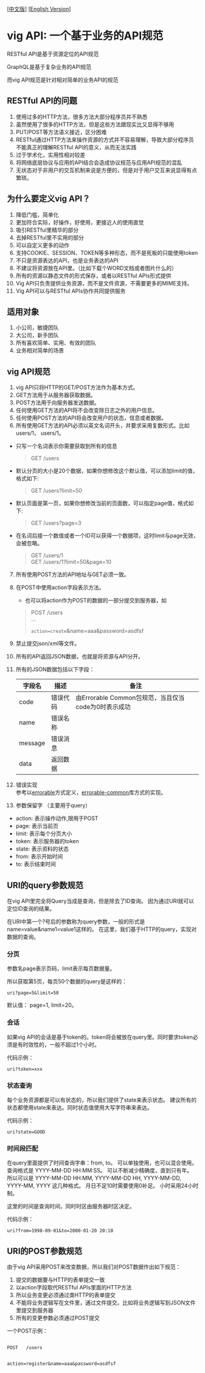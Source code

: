 [[中文版](./README.md)]
[[English Version](./README.en.md)]


# vig API: 一个基于业务的API规范

RESTful API是基于资源定位的API规范

GraphQL是基于复杂业务的API规范

而vig API规范是针对相对简单的业务API的规范


## RESTful API的问题

1. 使用过多的HTTP方法，很多方法大部分程序员并不熟悉
2. 虽然使用了很多的HTTP方法，但是这些方法跟现实比又显得不够用
3. PUT/POST等方法语义接近，区分困难
4. RESTful通过HTTP方法来操作资源的方式并不容易理解，导致大部分程序员不能真正的理解RESTful API的意义，从而无法实践
5. 过于学术化，实用性相对较差
6. 将网络底层协议与应用的API结合会造成协议规范与应用API规范的混乱
7. 无状态对于非用户的交互机制来说是方便的，但是对于用户交互来说显得有点繁琐。

## 为什么要定义vig API？

1. 降低门槛，简单化
2. 更加符合实际，好操作，好使用，更接近人的使用直觉
3. 吸引RESTful里精华的部分
4. 去掉RESTful里不实用的部分
5. 可以自定义更多的动作
6. 支持COOKIE、SESSION、TOKEN等多种形态，而不是死板的只能使用token
7. 不只是资源表达的API，也是业务表达的API
8. 不建议将资源放在API里。（比如下载个WORD文档或者图片什么的）
9. 所有的资源以静态文件的形式保存，或者以RESTful APIs形式提供
10. Vig API只负责提供业务资源，而不是文件资源，不需要更多的MIME支持。
11. Vig API可以与RESTful APIs协作共同提供服务

## 适用对象

1. 小公司，敏捷团队
2. 大公司，新手团队
3. 所有喜欢简单、实用、有效的团队
4. 业务相对简单的场景


## vig API规范

1. vig API只将HTTP的GET/POST方法作为基本方式。
2. GET方法用于从服务器获取数据。
3. POST方法用于向服务器发送数据。
4. 任何使用GET方法的API将不会改变除日志之外的用户信息。
5. 任何使用POST方法的API将会改变用户的状态，信息或者数据。
6. 所有使用GET方法的API必须以英文名词开头，并要求采用复数形式。比如users/1， users/1。

  * 只写一个名词表示你需要获取到所有的信息  
    
    > GET /users
  * 默认分页的大小是20个数据，如果你想修改这个默认值，可以添加limit的值，格式如下:  
      
    > GET /users?limit=50
  * 默认页面是第一页，如果你想修改当前的页面数，可以指定page值，格式如下:  
      
    > GET /users?page=3
  * 在名词后接一个数值或者一个ID可以获得一个数据项，这时limit与page无效，会被忽略。  
      
     > GET /users/1  
     > GET /users/1?limit=50&page=10  

7. 所有使用POST方法的API地址与GET必须一致。

8. 在POST中使用action字段表示方法。

   * 也可以将action作为POST的数据的一部分提交到服务器，如    
    > POST /users  
    > ...    
    >    
    >     
    > <code>action=create</code>&name=aaa&password=asdfsf  


9.  禁止提交json/xml等文件。

10. 所有的API返回JSON数据，也就是将资源与API分开。

11. 所有的JSON数据包括以下字段：

    | 字段名 | 描述 | 备注 |
    | --- | --- | --- |
    | code | 错误代码 | 由Errorable Common包规范，当且仅当code为0时表示成功|
    | name | 错误名称|    |
    | message | 错误消息|    |
    | data | 返回数据 |    |

12. 错误实现  
    参考以[errorable](https://github.com/calidion/errorable)方式定义，[errorable-common](https://github.com/Errorable/common)库方式的实现。

13. 参数保留字 （主要用于query）

  * action:  表示操作动作,限用于POST  
  * page: 表示当前页  
  * limit: 表示每个分页大小  
  * token: 表示服务器的token   
  * state: 表示资料的状态
  * from: 表示开始时间
  * to: 表示结束时间
  
## URI的query参数规范

在vig API里完全将Query当成是查询，但是除去了ID查询。
因为通过URI就可以定位ID查询的结果。

在URI中第一个?号后的参数称为query参数，一般的形式是name=value&name1=value1这样的。
在这里，我们基于HTTP的query，实现对数据的查询。

### 分页

参数名page表示页码，limit表示每页数据量。

所以获取第5页，每页50个数据的query是这样的：

```
uri?page=5&limit=50
```
默认值： page=1, limit=20。

### 会话

如果vig API的会话是基于token的。token将会被放在query里。同时要求token必须是有时效性的，一般不超过1个小时。

代码示例：
```
uri?token=xxx
```

### 状态查询

每个业务资源都是可以有状态的，所以我们提供了state来表示状态。
建议所有的状态都使用state来表达。同时状态值使用大写字符串来表达。

代码示例：
```
uri?state=GOOD
```

### 时间段匹配

在query里面提供了时间查询字串：from, to。
可以单独使用，也可以混合使用。查询格式是 YYYY-MM-DD HH:MM:SS。
可以不断减少精确度，直到只有年。
所以可以是 
YYYY-MM-DD HH:MM,  YYYY-MM-DD HH,  YYYY-MM-DD,  YYYY-MM,  YYYY
这几种格式。
月日不足10时需要使用0补足。
小时采用24小时制。

这里的时间是查询时间，同时时区由服务器时区决定。

代码示例：
```
uri?from=1998-09-01&to=2000-01-20 20:10
```

## URI的POST参数规范

由于vig API采用POST来改变数据，所以我们对POST数据作出如下规范：

1. 提交的数据要与HTTP的表单提交一致  
2. 以action字段取代RESTful APIs里面的HTTP方法  
3. 所以业务变更必须通过类HTTP的表单提交  
4. 不能将业务逻辑写在文件里，通过文件提交。比如将业务逻辑写到JSON文件里提交到服务器  
5. 所有的变更参数必须通过POST提交  

一个POST示例：

```

POST   /users


action=register&name=aaa&password=asdfsf
```




